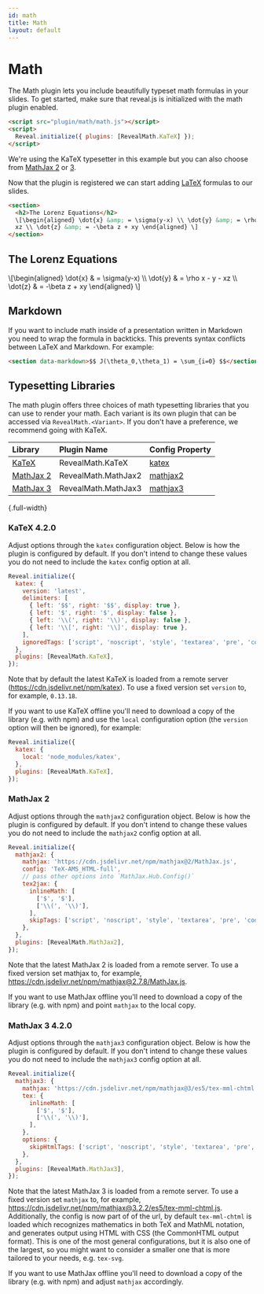 ```yaml
---
id: math
title: Math
layout: default
---
```


# Math

The Math plugin lets you include beautifully typeset math formulas in your slides. To get started, make sure that reveal.js is initialized with the math plugin enabled.

```html
<script src="plugin/math/math.js"></script>
<script>
  Reveal.initialize({ plugins: [RevealMath.KaTeX] });
</script>
```

We're using the KaTeX typesetter in this example but you can also choose from [MathJax 2](#mathjax-2) or [3](#mathjax-3-4.2.0).

Now that the plugin is registered we can start adding [LaTeX](https://en.wikipedia.org/wiki/LaTeX) formulas to our slides.

```html
<section>
  <h2>The Lorenz Equations</h2>
  \[\begin{aligned} \dot{x} &amp; = \sigma(y-x) \\ \dot{y} &amp; = \rho x - y -
  xz \\ \dot{z} &amp; = -\beta z + xy \end{aligned} \]
</section>
```

<div class="reveal reveal-example">
  <div class="slides">
    <section>
      <h2>The Lorenz Equations</h2>
      \[\begin{aligned}
      \dot{x} &amp; = \sigma(y-x) \\
      \dot{y} &amp; = \rho x - y - xz \\
      \dot{z} &amp; = -\beta z + xy
      \end{aligned} \]
    </section>
  </div>
</div>

## Markdown

If you want to include math inside of a presentation written in Markdown you need to wrap the formula in backticks. This prevents syntax conflicts between LaTeX and Markdown. For example:

```html
<section data-markdown>$$ J(\theta_0,\theta_1) = \sum_{i=0} $$</section>
```

## Typesetting Libraries

The math plugin offers three choices of math typesetting libraries that you can use to render your math. Each variant is its own plugin that can be accessed via `RevealMath.<Variant>`. If you don't have a preference, we recommend going with KaTeX.

| Library                                               | Plugin Name         | Config Property              |
| :---------------------------------------------------- | :------------------ | :--------------------------- |
| [KaTeX](https://katex.org/)                           | RevealMath.KaTeX    | [katex](#katex-4.2.0)        |
| [MathJax 2](https://docs.mathjax.org/en/v2.7-latest/) | RevealMath.MathJax2 | [mathjax2](#mathjax-2)       |
| [MathJax 3](https://www.mathjax.org/)                 | RevealMath.MathJax3 | [mathjax3](#mathjax-3-4.2.0) |

{.full-width}

### KaTeX <span class="r-version-badge new">4.2.0</span>

Adjust options through the `katex` configuration object. Below is how the plugin is configured by default. If you don't intend to change these values you do not need to include the `katex` config option at all.

```js
Reveal.initialize({
  katex: {
    version: 'latest',
    delimiters: [
      { left: '$$', right: '$$', display: true },
      { left: '$', right: '$', display: false },
      { left: '\\(', right: '\\)', display: false },
      { left: '\\[', right: '\\]', display: true },
    ],
    ignoredTags: ['script', 'noscript', 'style', 'textarea', 'pre', 'code'],
  },
  plugins: [RevealMath.KaTeX],
});
```

Note that by default the latest KaTeX is loaded from a remote server (https://cdn.jsdelivr.net/npm/katex). To use a fixed version set `version` to, for example, `0.13.18`.

If you want to use KaTeX offline you'll need to download a copy of the library (e.g. with npm) and use the `local` configuration option (the `version` option will then be ignored), for example:

```js
Reveal.initialize({
  katex: {
    local: 'node_modules/katex',
  },
  plugins: [RevealMath.KaTeX],
});
```

### MathJax 2

Adjust options through the `mathjax2` configuration object. Below is how the plugin is configured by default. If you don't intend to change these values you do not need to include the `mathjax2` config option at all.

```js
Reveal.initialize({
  mathjax2: {
    mathjax: 'https://cdn.jsdelivr.net/npm/mathjax@2/MathJax.js',
    config: 'TeX-AMS_HTML-full',
    // pass other options into `MathJax.Hub.Config()`
    tex2jax: {
      inlineMath: [
        ['$', '$'],
        ['\\(', '\\)'],
      ],
      skipTags: ['script', 'noscript', 'style', 'textarea', 'pre', 'code'],
    },
  },
  plugins: [RevealMath.MathJax2],
});
```

Note that the latest MathJax 2 is loaded from a remote server. To use a fixed version set mathjax to, for example, https://cdn.jsdelivr.net/npm/mathjax@2.7.8/MathJax.js.

If you want to use MathJax offline you'll need to download a copy of the library (e.g. with npm) and point `mathjax` to the local copy.

### MathJax 3 <span class="r-version-badge new">4.2.0</span>

Adjust options through the `mathjax3` configuration object. Below is how the plugin is configured by default. If you don't intend to change these values you do not need to include the `mathjax3` config option at all.

```js
Reveal.initialize({
  mathjax3: {
    mathjax: 'https://cdn.jsdelivr.net/npm/mathjax@3/es5/tex-mml-chtml.js',
    tex: {
      inlineMath: [
        ['$', '$'],
        ['\\(', '\\)'],
      ],
    },
    options: {
      skipHtmlTags: ['script', 'noscript', 'style', 'textarea', 'pre', 'code'],
    },
  },
  plugins: [RevealMath.MathJax3],
});
```

Note that the latest MathJax 3 is loaded from a remote server. To use a fixed version set `mathjax` to, for example, <https://cdn.jsdelivr.net/npm/mathjax@3.2.2/es5/tex-mml-chtml.js>. Additionally, the config is now part of of the url, by default `tex-mml-chtml` is loaded which recognizes mathematics in both TeX and MathML notation, and generates output using HTML with CSS (the CommonHTML output format). This is one of the most general configurations, but it is also one of the largest, so you might want to consider a smaller one that is more tailored to your needs, e.g. `tex-svg`.

If you want to use MathJax offline you'll need to download a copy of the library (e.g. with npm) and adjust `mathjax` accordingly.
